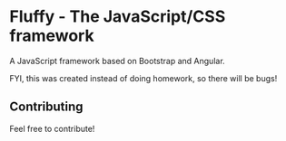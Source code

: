 # Fluffy - The JavaScript/CSS framework
A JavaScript framework based on Bootstrap and Angular.

FYI, this was created instead of doing homework, so there will be bugs!
## Contributing
Feel free to contribute!
